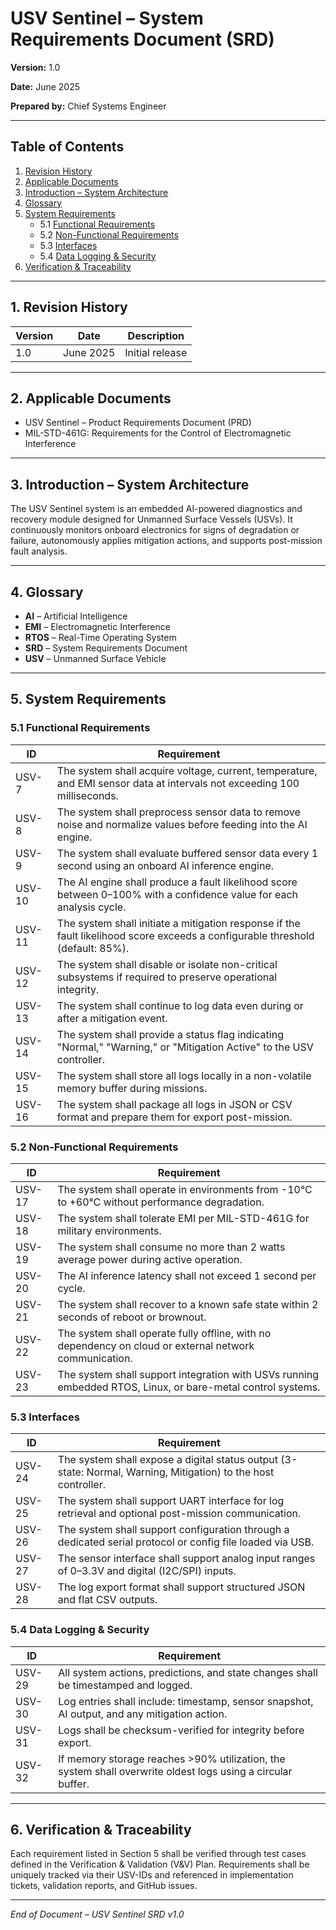 # USV Sentinel – System Requirements Document (SRD)

**Version:** 1.0

**Date:** June 2025

**Prepared by:** Chief Systems Engineer

---

## Table of Contents

1. [Revision History](#1-revision-history)
2. [Applicable Documents](#2-applicable-documents)
3. [Introduction – System Architecture](#3-introduction--system-architecture)
4. [Glossary](#4-glossary)
5. [System Requirements](#5-system-requirements)  
   - 5.1 [Functional Requirements](#51-functional-requirements)  
   - 5.2 [Non-Functional Requirements](#52-non-functional-requirements)  
   - 5.3 [Interfaces](#53-interfaces)  
   - 5.4 [Data Logging & Security](#54-data-logging--security)
6. [Verification & Traceability](#6-verification--traceability)

---

## 1. Revision History

| Version | Date      | Description     |
| ------- | --------- | --------------- |
| 1.0     | June 2025 | Initial release |

---

## 2. Applicable Documents

* USV Sentinel – Product Requirements Document (PRD)
* MIL-STD-461G: Requirements for the Control of Electromagnetic Interference

---

## 3. Introduction – System Architecture

The USV Sentinel system is an embedded AI-powered diagnostics and recovery module designed for Unmanned Surface Vessels (USVs). It continuously monitors onboard electronics for signs of degradation or failure, autonomously applies mitigation actions, and supports post-mission fault analysis.

---

## 4. Glossary

* **AI** – Artificial Intelligence
* **EMI** – Electromagnetic Interference
* **RTOS** – Real-Time Operating System
* **SRD** – System Requirements Document
* **USV** – Unmanned Surface Vehicle

---

## 5. System Requirements

### 5.1 Functional Requirements

| **ID** | **Requirement**                                                                                                                |
| ------ | ------------------------------------------------------------------------------------------------------------------------------ |
| USV-7  | The system shall acquire voltage, current, temperature, and EMI sensor data at intervals not exceeding 100 milliseconds.       |
| USV-8  | The system shall preprocess sensor data to remove noise and normalize values before feeding into the AI engine.                |
| USV-9  | The system shall evaluate buffered sensor data every 1 second using an onboard AI inference engine.                            |
| USV-10 | The AI engine shall produce a fault likelihood score between 0–100% with a confidence value for each analysis cycle.           |
| USV-11 | The system shall initiate a mitigation response if the fault likelihood score exceeds a configurable threshold (default: 85%). |
| USV-12 | The system shall disable or isolate non-critical subsystems if required to preserve operational integrity.                     |
| USV-13 | The system shall continue to log data even during or after a mitigation event.                                                 |
| USV-14 | The system shall provide a status flag indicating "Normal," "Warning," or "Mitigation Active" to the USV controller.           |
| USV-15 | The system shall store all logs locally in a non-volatile memory buffer during missions.                                       |
| USV-16 | The system shall package all logs in JSON or CSV format and prepare them for export post-mission.                              |

### 5.2 Non-Functional Requirements

| **ID** | **Requirement**                                                                                             |
| ------ | ----------------------------------------------------------------------------------------------------------- |
| USV-17 | The system shall operate in environments from -10°C to +60°C without performance degradation.               |
| USV-18 | The system shall tolerate EMI per MIL-STD-461G for military environments.                                   |
| USV-19 | The system shall consume no more than 2 watts average power during active operation.                        |
| USV-20 | The AI inference latency shall not exceed 1 second per cycle.                                               |
| USV-21 | The system shall recover to a known safe state within 2 seconds of reboot or brownout.                      |
| USV-22 | The system shall operate fully offline, with no dependency on cloud or external network communication.      |
| USV-23 | The system shall support integration with USVs running embedded RTOS, Linux, or bare-metal control systems. |

### 5.3 Interfaces

| **ID** | **Requirement**                                                                                                |
| ------ | -------------------------------------------------------------------------------------------------------------- |
| USV-24 | The system shall expose a digital status output (3-state: Normal, Warning, Mitigation) to the host controller. |
| USV-25 | The system shall support UART interface for log retrieval and optional post-mission communication.             |
| USV-26 | The system shall support configuration through a dedicated serial protocol or config file loaded via USB.      |
| USV-27 | The sensor interface shall support analog input ranges of 0–3.3V and digital (I2C/SPI) inputs.                 |
| USV-28 | The log export format shall support structured JSON and flat CSV outputs.                                      |

### 5.4 Data Logging & Security

| **ID** | **Requirement**                                                                                             |
| ------ | ----------------------------------------------------------------------------------------------------------- |
| USV-29 | All system actions, predictions, and state changes shall be timestamped and logged.                         |
| USV-30 | Log entries shall include: timestamp, sensor snapshot, AI output, and any mitigation action.                |
| USV-31 | Logs shall be checksum-verified for integrity before export.                                                |
| USV-32 | If memory storage reaches >90% utilization, the system shall overwrite oldest logs using a circular buffer. |

---

## 6. Verification & Traceability

Each requirement listed in Section 5 shall be verified through test cases defined in the Verification & Validation (V\&V) Plan. Requirements shall be uniquely tracked via their USV-IDs and referenced in implementation tickets, validation reports, and GitHub issues.

---

*End of Document – USV Sentinel SRD v1.0*
